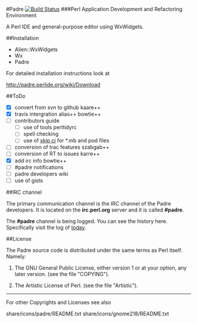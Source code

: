 #Padre [![Build Status](https://travis-ci.org/PadreIDE/Padre.png?branch=master)](https://travis-ci.org/PadreIDE/Padre)
###Perl Application Development and Refactoring Environment

A Perl IDE and general-purpose editor using WxWidgets.

##Installation

* Alien::WxWidgets
* Wx
* Padre

For detailed installation instructions look at 

http://padre.perlide.org/wiki/Download

##ToDo

- [x] convert from svn to github kaare++
- [x] travis intergration alias++ bowtie++
- [ ] contributors guide
  - [ ] use of tools perltidyrc
  - [ ] spell checking
  - [ ] use of [skip ci](http://docs.travis-ci.com/user/how-to-skip-a-build/) for \*.mb and pod files
- [ ] conversion of trac features szabgab++
- [ ] conversion of RT to issues karre++
- [x] add irc info bowtie++
- [ ] #padre notifications
- [ ] padre developers wiki
- [ ] use of gists

##IRC channel

The primary communication channel is the IRC channel of the Padre developers. It is located on the **irc.perl.org** server and it is called **#padre**.

The **#padre** channel is being logged. You can see the history here. Specifically visit the log of [today](http://irclog.perlgeek.de/padre/today). 


##License

The Padre source code is distributed under the same terms as Perl itself. 
Namely:

1. The GNU General Public License, either version 1 or at your option,
any later version. (see the file "COPYING").

2. The Artistic License of Perl. (see the file "Artistic").


--------------------------------------------------------
For other Copyrights and Licenses see also

share/icons/padre/README.txt
share/icons/gnome218/README.txt

